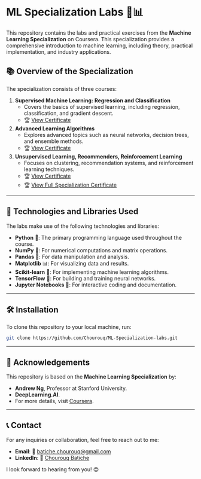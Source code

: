 # ML Specialization Labs 🤖📊

This repository contains the labs and practical exercises from the **Machine Learning Specialization** on Coursera. This specialization provides a comprehensive introduction to machine learning, including theory, practical implementation, and industry applications.

## 📚 Overview of the Specialization

The specialization consists of three courses:

1. **Supervised Machine Learning: Regression and Classification**
   - Covers the basics of supervised learning, including regression, classification, and gradient descent.
   - 🏆 [View Certificate](https://www.coursera.org/account/accomplishments/verify/3MW83Z65HBFY) 
2. **Advanced Learning Algorithms**
   - Explores advanced topics such as neural networks, decision trees, and ensemble methods.
   - 🏆 [View Certificate](https://www.coursera.org/account/accomplishments/verify/XG45KQE35LQK) 
3. **Unsupervised Learning, Recommenders, Reinforcement Learning**
   - Focuses on clustering, recommendation systems, and reinforcement learning techniques.
   - 🏆 [View Certificate](https://www.coursera.org/account/accomplishments/verify/O9C1401WU4CI)
   - 🏆 [View Full Specialization Certificate](https://www.coursera.org/account/accomplishments/specialization/6VYJ6Z3CY6N1)
---
## 🔧 Technologies and Libraries Used

The labs make use of the following technologies and libraries:

- **Python** 🐍: The primary programming language used throughout the course.
- **NumPy** 📐: For numerical computations and matrix operations.
- **Pandas** 🐼: For data manipulation and analysis.
- **Matplotlib** 📊: For visualizing data and results.
- **Scikit-learn** 🤖: For implementing machine learning algorithms.
- **TensorFlow** 🔗: For building and training neural networks.
- **Jupyter Notebooks** 📓: For interactive coding and documentation.

---

## 🛠️ Installation

To clone this repository to your local machine, run:

```bash
git clone https://github.com/Chourouq/ML-Specialization-labs.git
```
---
## 🌟 Acknowledgements

This repository is based on the **Machine Learning Specialization** by:

- **Andrew Ng**, Professor at Stanford University.
- **DeepLearning.AI**.
- For more details, visit [Coursera](https://www.coursera.org/specializations/machine-learning-introduction).
---

## 📞 Contact

For any inquiries or collaboration, feel free to reach out to me:

- **Email**: 📧 [batiche.chourouq@gmail.com](mailto:batiche.chourouq@gmail.com)
- **LinkedIn**: 🔗 [Chourouq Batiche](https://www.linkedin.com/in/chourouq-batiche-bb8a2a334/)

I look forward to hearing from you! 😊

